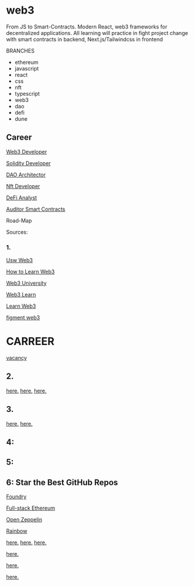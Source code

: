 # web3
From JS to Smart-Contracts. Modern React, web3 frameworks for decentralized applications. All learning will practice in fight project change with smart contracts in backend, Next.js/Tailwindcss in frontend

BRANCHES

- ethereum
- javascript
- react
- css
- nft
- typescript
- web3
- dao
- defi
- dune

## Career 

<a href="https://github.com/alisherweb3/web3/tree/web3dev"> Web3 Developer </a>

<a href="https://github.com/alisherweb3/web3/tree/Solidity"> Solidity Developer </a>

<a href="https://github.com/alisherweb3/web3/tree/dao_architector"> DAO Architector </a>

<a href="https://github.com/alisherweb3/web3/tree/nftdev"> Nft Developer </a>

<a href="https://github.com/alisherweb3/web3/tree/defi_analyst"> DeFi Analyst </a>

<a href="https://github.com/alisherweb3/web3/tree/audit"> Auditor Smart Contracts </a>




Road-Map

Sources:

### 1.

<a href="https://www.useweb3.xyz/"> Usw Web3 </a>

<a href="https://www.alchemy.com/overviews/how-to-learn-web3-development">How to Learn Web3</a>

<a href="https://www.web3.university/">Web3 University</a>

<a href="https://www.web3learn.io/">Web3 Learn</a>

<a href="https://learnweb3.io/">Learn Web3<a>
  
  <a href="https://learn.figment.io/"> figment web3 </a>   
  
  
  
# CARREER

  <a href="https://web3.career/learn-web3"> vacancy </a>




## 2. 

<a href="http://"> here.</a>
<a href="http://"> here.</a>
<a href="http://"> here.</a>



## 3. 

<a href="http://"> here.</a>
<a href="http://"> here.</a>



## 4:


## 5:


## 6: Star the Best GitHub Repos

<a href="https://github.com/foundry-rs/foundry">Foundry</a>
  
<a href="https://github.com/dabit3/full-stack-ethereum"> Full-stack Ethereum</a>

<a href="https://github.com/OpenZeppelin/openzeppelin-contracts">Open Zeppelin</a>

<a href="https://github.com/rainbow-me/rainbowkit">Rainbow</a>

<a href="http://"> here.</a>
<a href="http://"> here.</a>
<a href="http://"> here.</a>





<a href="http://"> here.</a>


<a href="http://"> here.</a>


<a href="http://"> here.</a>
